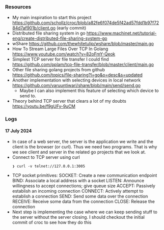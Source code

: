 ### Resources
- My main inspiration to start this project  https://github.com/schollz/croc/blob/a82fe6f074de5f42ad57fdd1b97f7284d7af901b/client.go (early commit)
- Distributed file sharing system in go https://www.machinet.net/tutorial-eng/create-distributed-file-sharing-system-go
- wShare https://github.com/thewhitetulip/wshare/blob/master/main.go
- How To Stream Large Files Over TCP In Golang  https://www.youtube.com/watch?v=82oFmY-Qeok
- Simplest TCP server for file transfer I could find https://github.com/pplam/tcp-file-transfer/blob/master/client/main.go
- Other file sharing golang projects from github https://github.com/topics/file-sharing?l=go&o=desc&s=updated
- Another implementation with selecting devices in local network https://github.com/varuuntiwari/share/blob/main/send/send.go
  - Maybe I can also implement this feature of selecting which device to send to.
- Theory behind TCP server that clears a lot of my doubts https://youtu.be/f9gUFy-9uCM

### Logs

#### 17 July 2024
- In case of a web server, the server is the application we write and the client is the browser (or curl). Thus we need two programs. That is why we see client and server in the related go projects that we look at.
- Connect to TCP server using curl
  ```
  ❯ curl -v telnet://127.0.0.1:3005
  ```
- TCP socket primitives:
  SOCKET:    Create a new communication endpoint
  BIND:      Associate a local address with a socket
  LISTEN:    Announce willingness to accept connections; give queue size
  ACCEPT:    Passively establish an incoming connection
  CONNECT:   Actively attempt to establish a connection
  SEND:      Send some data over the connection
  RECEIVE:   Receive some data from the connection
  CLOSE:     Release the connection
- Next step is implementing the case where we can keep sending stuff to the server without the server closing. I should checkout the initial commit of croc to see how they do this
